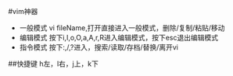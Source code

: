 #vim神器
- 一般模式
vi fileName,打开直接进入一般模式，删除/复制/粘贴/移动
- 编辑模式
按下i,I,o,O,a,A,r,R进入编辑模式，按下esc退出编辑模式
- 指令模式
按下:,/,?进入，搜索/读取/存档/替换/离开vi

##快捷键
h左，l右，j上，k下  
